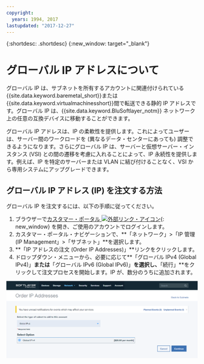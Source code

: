 ```yaml
---
copyright:
  years: 1994, 2017
lastupdated: "2017-12-27"
---
```


{:shortdesc: .shortdesc}
{:new_window: target="_blank"}

# グローバル IP アドレスについて

グローバル IP は、サブネットを所有するアカウントに関連付けられている{{site.data.keyword.baremetal_short}}または{{site.data.keyword.virtualmachinesshort}}間で転送できる静的 IP アドレスです。グローバル IP は、{{site.data.keyword.BluSoftlayer_notm}} ネットワーク上の任意の互換デバイスに移動することができます。

グローバル IP アドレスは、IP の柔軟性を提供します。これによってユーザーは、サーバー間のワークロードを (異なるデータ・センターにあっても) 調整できるようになります。さらにグローバル IP は、サーバーと仮想サーバー・インスタンス (VSI) との間の遷移を考慮に入れることによって、IP 永続性を提供します。例えば、IP を特定のサーバーまたは VLAN に結び付けることなく、VSI から専用システムにアップグレードできます。

## グローバル IP アドレス (IP) を注文する方法

グローバル IP を注文するには、以下の手順に従ってください。

1. ブラウザーで[カスタマー・ポータル ![外部リンク・アイコン](../../icons/launch-glyph.svg "外部リンク・アイコン")](https://control.softlayer.com/){: new_window} を開き、ご使用のアカウントでログインします。
2. カスタマー・ポータル・ナビゲーションで、**「ネットワーク」>「IP 管理 (IP Management」>「サブネット」**を選択します。
3. **「IP アドレスの注文 (Order IP Addresses)」**リンクをクリックします。
4. ドロップダウン・メニューから、必要に応じて**「グローバル IPv4 (Global IPv4)」**または**「グローバル IPv6 (Global IPv6)」**を選択し、**「続行」**をクリックして注文プロセスを開始します。IP が、数分のうちに追加されます。

![図 1](images/1_2.png)
